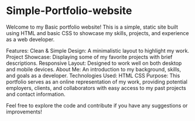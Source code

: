 # Simple-Portfolio-website
 Welcome to my Basic portfolio website! This is a simple, static site built using HTML and basic CSS to showcase my skills, projects, and experience as a web developer.

Features: Clean & Simple Design: A minimalistic layout to highlight my work. Project Showcase: Displaying some of my favorite projects with brief descriptions. Responsive Layout: Designed to work well on both desktop and mobile devices. About Me: An introduction to my background, skills, and goals as a developer. Technologies Used: HTML CSS Purpose: This portfolio serves as an online representation of my work, providing potential employers, clients, and collaborators with easy access to my past projects and contact information.

Feel free to explore the code and contribute if you have any suggestions or improvements!
